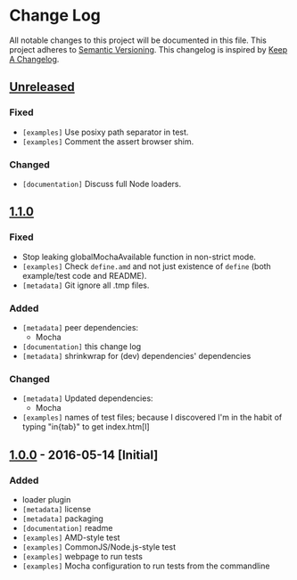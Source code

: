 # Change Log
All notable changes to this project will be documented in this file.
This project adheres to [Semantic Versioning](http://semver.org/).
This changelog is inspired by [Keep A Changelog](http://keepachangelog.com/).

## [Unreleased][]
### Fixed
- `[examples]` Use posixy path separator in test.
- `[examples]` Comment the assert browser shim.

### Changed
- `[documentation]` Discuss full Node loaders.

## [1.1.0][]
### Fixed
- Stop leaking globalMochaAvailable function in non-strict mode.
- `[examples]` Check `define.amd` and not just existence of `define` (both example/test code and README).
- `[metadata]` Git ignore all .tmp files.

### Added
- `[metadata]` peer dependencies:
  - Mocha
- `[documentation]` this change log
- `[metadata]` shrinkwrap for (dev) dependencies' dependencies

### Changed
- `[metadata]` Updated dependencies:
  - Mocha
- `[examples]` names of test files; because I discovered I'm in the habit of typing "in{tab}" to get index.htm[l]

## [1.0.0][] - 2016-05-14 [Initial]
### Added
- loader plugin
- `[metadata]` license
- `[metadata]` packaging
- `[documentation]` readme
- `[examples]` AMD-style test
- `[examples]` CommonJS/Node.js-style test
- `[examples]` webpage to run tests
- `[examples]` Mocha configuration to run tests from the commandline

[Unreleased]: https://github.com/scottfreecode/mocha-exports-amd/compare/v1.1.0...HEAD
[1.1.0]: https://github.com/scottfreecode/mocha-exports-amd/compare/v1.0.0...v1.1.0
[1.0.0]: https://github.com/scottfreecode/mocha-exports-amd/tree/v1.0.0
